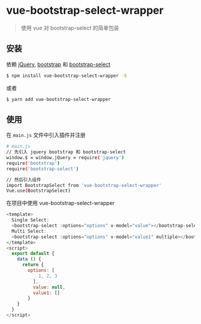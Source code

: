 # vue-bootstrap-select-wrapper

> 使用 vue 对 bootstrap-select 的简单包装

## 安装
依赖 [jQuery](https://github.com/jquery/jquery), [bootstrap](https://github.com/twbs/bootstrap) 和 [bootstrap-select](https://github.com/snapappointments/bootstrap-select)

``` bash
$ npm install vue-bootstrap-select-wrapper -S
```
或者
```bash
$ yarn add vue-bootstrap-select-wrapper
```

## 使用

在 `main.js` 文件中引入插件并注册

``` bash
# main.js
// 先引入 jquery bootstrap 和 bootstrap-select
window.$ = window.jQuery = require('jquery')
require('bootstrap')
require('bootstrap-select')

// 然后引入组件
import BootstrapSelect from 'vue-bootstrap-select-wrapper'
Vue.use(BootstrapSelect)
```

在项目中使用 vue-bootstrap-select-wrapper

```js
<template>
  Single Select:
  <bootstrap-select :options="options" v-model="value"></bootstrap-select>
  Multi Select:
  <bootstrap-select :options="options" v-model="value1" multiple></bootstrap-select>
</template>
<script>
  export default {
    data () {
      return {
        options: [
            1, 2, 3
          ],
          value: null,
          value1: []
        }
    }
  }
</script>
```
